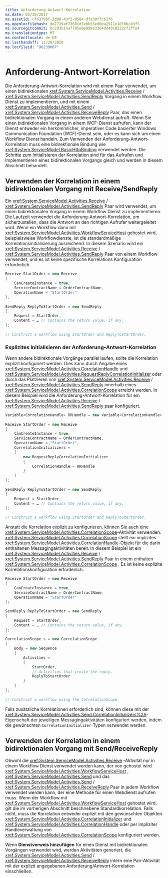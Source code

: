 ```yaml
---
title: Anforderung-Antwort-Korrelation
ms.date: 03/30/2017
ms.assetid: cf4379bf-2d08-43f3-9584-dfa30ffcb1f6
ms.openlocfilehash: da7739af7368cd7ebb55ed0ea2511e10f0bcb3f5
ms.sourcegitcommit: bc293b14af795e0e999e3304dd40c0222cf2ffe4
ms.translationtype: MT
ms.contentlocale: de-DE
ms.lasthandoff: 11/26/2020
ms.locfileid: "96239067"
---
```

# <a name="request-reply-correlation"></a>Anforderung-Antwort-Korrelation

Die Anforderung-Antwort-Korrelation wird mit einem Paar verwendet, um einen bidirektionalen <xref:System.ServiceModel.Activities.Receive> / <xref:System.ServiceModel.Activities.SendReply> Vorgang in einem Workflow Dienst zu implementieren, und mit einem <xref:System.ServiceModel.Activities.Send> / <xref:System.ServiceModel.Activities.ReceiveReply> Paar, das einen bidirektionalen Vorgang in einem anderen Webdienst aufruft. Wenn Sie einen bidirektionalen Vorgang in einem WCF-Dienst aufrufen, kann der Dienst entweder ein herkömmlicher, imperativer Code basierter Windows Communication Foundation (WCF)-Dienst sein, oder es kann sich um einen Workflow Dienst handeln. Zum Verwenden der Anforderung-Antwort-Korrelation muss eine bidirektionale Bindung wie <xref:System.ServiceModel.BasicHttpBinding> verwendet werden. Die Schritte zum Initialisieren der Korrelation sind für das Aufrufen und Implementieren eines bidirektionalen Vorgangs gleich und werden in diesem Abschnitt behandelt.  
  
## <a name="using-correlation-in-a-two-way-operation-with-receivesendreply"></a>Verwenden der Korrelation in einem bidirektionalen Vorgang mit Receive/SendReply  

 Ein <xref:System.ServiceModel.Activities.Receive> / <xref:System.ServiceModel.Activities.SendReply> Paar wird verwendet, um einen bidirektionalen Vorgang in einem Workflow Dienst zu implementieren. Die Laufzeit verwendet die Anforderung-Antwort-Korrelation, um sicherzustellen, dass die Antwort an den richtigen Aufrufer weitergeleitet wird. Wenn ein Workflow dann mit <xref:System.ServiceModel.Activities.WorkflowServiceHost> gehostet wird, beispielsweise Workflowdienste, ist die standardmäßige Korrelationsinitialisierung ausreichend. In diesem Szenario wird ein <xref:System.ServiceModel.Activities.Receive> / <xref:System.ServiceModel.Activities.SendReply> Paar von einem Workflow verwendet, und es ist keine spezifische Korrelations Konfiguration erforderlich.  
  
```csharp  
Receive StartOrder = new Receive  
{  
    CanCreateInstance = true,  
    ServiceContractName = OrderContractName,  
    OperationName = "StartOrder"  
};  
  
SendReply ReplyToStartOrder = new SendReply  
{  
    Request = StartOrder,  
    Content = … // Contains the return value, if any.  
};  
  
// Construct a workflow using StartOrder and ReplyToStartOrder.  
```  
  
### <a name="explicitly-initializing-request-reply-correlation"></a>Explizites Initialisieren der Anforderung-Antwort-Korrelation  

 Wenn andere bidirektionale Vorgänge parallel laufen, sollte die Korrelation explizit konfiguriert werden. Dies kann durch Angabe eines <xref:System.ServiceModel.Activities.CorrelationHandle> und <xref:System.ServiceModel.Activities.RequestReplyCorrelationInitializer> oder durch das Platzieren von <xref:System.ServiceModel.Activities.Receive> / <xref:System.ServiceModel.Activities.SendReply> innerhalb eines <xref:System.ServiceModel.Activities.CorrelationScope> erreicht werden. In diesem Beispiel wird die Anforderung-Antwort-Korrelation für ein <xref:System.ServiceModel.Activities.Receive> / <xref:System.ServiceModel.Activities.SendReply> paar konfiguriert.  
  
```csharp  
Variable<CorrelationHandle> RRHandle = new Variable<CorrelationHandle>();  
  
Receive StartOrder = new Receive  
{  
    CanCreateInstance = true,  
    ServiceContractName = OrderContractName,  
    OperationName = "StartOrder",  
    CorrelationInitializers =  
    {  
        new RequestReplyCorrelationInitializer  
        {  
            CorrelationHandle = RRHandle  
        }  
    }  
};  
  
SendReply ReplyToStartOrder = new SendReply  
{  
    Request = StartOrder,  
    Content = … // Contains the return value, if any.  
};  
  
// Construct a workflow using StartOrder and ReplyToStartOrder.  
```  
  
 Anstatt die Korrelation explizit zu konfigurieren, können Sie auch eine <xref:System.ServiceModel.Activities.CorrelationScope>-Aktivität verwenden. <xref:System.ServiceModel.Activities.CorrelationScope> stellt ein implizites <xref:System.ServiceModel.Activities.CorrelationHandle>-Objekt für die darin enthaltenen Messagingaktivitäten bereit. In diesem Beispiel ist ein <xref:System.ServiceModel.Activities.Receive> / <xref:System.ServiceModel.Activities.SendReply> Paar in einem enthalten <xref:System.ServiceModel.Activities.CorrelationScope> . Es ist keine explizite Korrelationskonfiguration erforderlich.  
  
```csharp  
Receive StartOrder = new Receive  
{  
    CanCreateInstance = true,  
    ServiceContractName = OrderContractName,  
    OperationName = "StartOrder"  
};  
  
SendReply ReplyToStartOrder = new SendReply  
{  
    Request = StartOrder,  
    Content = … // Contains the return value, if any.  
};  
  
CorrelationScope s = new CorrelationScope  
{  
    Body = new Sequence  
    {  
        Activities =
        {  
            StartOrder,  
            // Activities that create the reply.  
            ReplyToStartOrder  
        }  
    }  
};  
  
// Construct a workflow using the CorrelationScope.  
```  
  
 Falls zusätzliche Korrelationen erforderlich sind, können diese mit der <xref:System.ServiceModel.Activities.Send.CorrelationInitializers%2A>-Eigenschaft der jeweiligen Messagingaktivitäten konfiguriert werden, indem die gewünschten `CorrelationInitializer`-Typen verwendet werden.  
  
## <a name="using-correlation-in-a-two-way-operation-with-sendreceivereply"></a>Verwenden der Korrelation in einem bidirektionalen Vorgang mit Send/ReceiveReply  

 Obwohl die <xref:System.ServiceModel.Activities.Receive> -Aktivität nur in einem Workflow Dienst verwendet werden kann, der von gehostet wird <xref:System.ServiceModel.Activities.WorkflowServiceHost> , <xref:System.ServiceModel.Activities.Send> und das <xref:System.ServiceModel.Activities.Send> / <xref:System.ServiceModel.Activities.ReceiveReply> Paar in jedem Workflow verwendet werden kann, der eine Methode für einen Webdienst aufrufen muss. Wenn der Workflow mit <xref:System.ServiceModel.Activities.WorkflowServiceHost> gehostet wird, gilt die im vorherigen Abschnitt beschriebene Standardkorrelation. Falls nicht, muss die Korrelation entweder explizit mit den gewünschten Objekten <xref:System.ServiceModel.Activities.CorrelationInitializer> und <xref:System.ServiceModel.Activities.CorrelationHandle> oder per impliziter Handleverwaltung von <xref:System.ServiceModel.Activities.CorrelationScope> konfiguriert werden.  
  
 Wenn **Dienstverweis hinzufügen** für einen Dienst mit bidirektionalen Vorgängen verwendet wird, werden Aktivitäten generiert, die <xref:System.ServiceModel.Activities.Send> / <xref:System.ServiceModel.Activities.ReceiveReply> intern eine Pair-Aktivität mit der explizit angegebenen Anforderung/Antwort-Korrelation einschließen.
